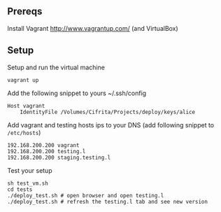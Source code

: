Prereqs
-------

Install Vagrant http://www.vagrantup.com/ (and VirtualBox)

Setup
-----

Setup and run the virtual machine
```
vagrant up
```

Add the following snippet to yours ~/.ssh/config
```
Host vagrant
	IdentityFile /Volumes/Cifrita/Projects/deploy/keys/alice
```

Add vagrant and testing hosts ips to your DNS (add following snippet to `/etc/hosts`)
```
192.168.200.200 vagrant
192.168.200.200 testing.l
192.168.200.200 staging.testing.l
```

Test your setup
```
sh test_vm.sh
cd tests
./deploy_test.sh # open browser and open testing.l
./deploy_test.sh # refresh the testing.l tab and see new version
```
